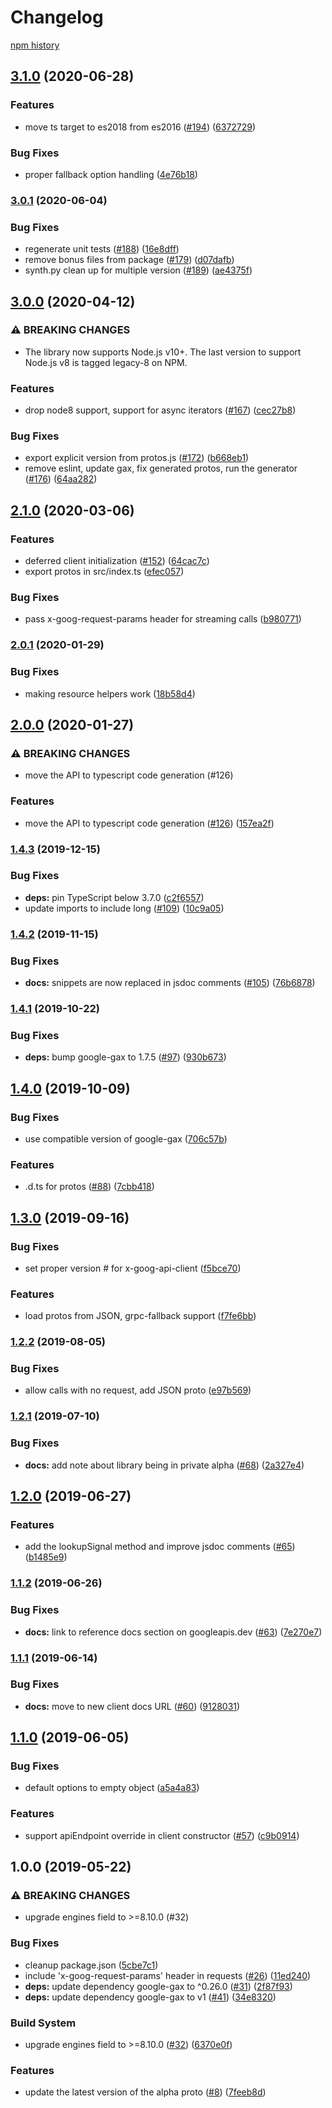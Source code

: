 # Changelog

[npm history][1]

[1]: https://www.npmjs.com/package/@google-cloud/irm?activeTab=versions

## [3.1.0](https://www.github.com/googleapis/nodejs-irm/compare/v3.0.1...v3.1.0) (2020-06-28)


### Features

* move ts target to es2018 from es2016 ([#194](https://www.github.com/googleapis/nodejs-irm/issues/194)) ([6372729](https://www.github.com/googleapis/nodejs-irm/commit/6372729765c48ea9671f898c4fef572db8bd0f1e))


### Bug Fixes

* proper fallback option handling ([4e76b18](https://www.github.com/googleapis/nodejs-irm/commit/4e76b1825000e59ac239f897fee5d7d585e2d3ff))

### [3.0.1](https://www.github.com/googleapis/nodejs-irm/compare/v3.0.0...v3.0.1) (2020-06-04)


### Bug Fixes

* regenerate unit tests ([#188](https://www.github.com/googleapis/nodejs-irm/issues/188)) ([16e8dff](https://www.github.com/googleapis/nodejs-irm/commit/16e8dff5f5bf1083abb92479c6397cba1f8ac03c))
* remove bonus files from package ([#179](https://www.github.com/googleapis/nodejs-irm/issues/179)) ([d07dafb](https://www.github.com/googleapis/nodejs-irm/commit/d07dafb7c925d3f963c70c44daedca6fb41715a1))
* synth.py clean up for multiple version ([#189](https://www.github.com/googleapis/nodejs-irm/issues/189)) ([ae4375f](https://www.github.com/googleapis/nodejs-irm/commit/ae4375f1e5313b9c3ac6873c37d5a8c922b6ba05))

## [3.0.0](https://www.github.com/googleapis/nodejs-irm/compare/v2.1.0...v3.0.0) (2020-04-12)


### ⚠ BREAKING CHANGES

* The library now supports Node.js v10+. The last version to support Node.js v8 is tagged legacy-8 on NPM.

### Features

* drop node8 support, support for async iterators ([#167](https://www.github.com/googleapis/nodejs-irm/issues/167)) ([cec27b8](https://www.github.com/googleapis/nodejs-irm/commit/cec27b84553e2994647db3bf6f5e31c3941219bf))


### Bug Fixes

* export explicit version from protos.js ([#172](https://www.github.com/googleapis/nodejs-irm/issues/172)) ([b668eb1](https://www.github.com/googleapis/nodejs-irm/commit/b668eb1247ef74571e516bddef674092344738b7))
* remove eslint, update gax, fix generated protos, run the generator ([#176](https://www.github.com/googleapis/nodejs-irm/issues/176)) ([64aa282](https://www.github.com/googleapis/nodejs-irm/commit/64aa282cf7bb540998364397312a1e8ee57ec8c1))

## [2.1.0](https://www.github.com/googleapis/nodejs-irm/compare/v2.0.1...v2.1.0) (2020-03-06)


### Features

* deferred client initialization ([#152](https://www.github.com/googleapis/nodejs-irm/issues/152)) ([64cac7c](https://www.github.com/googleapis/nodejs-irm/commit/64cac7c6d6be327d34b01688e8711e33eac0608a))
* export protos in src/index.ts ([efec057](https://www.github.com/googleapis/nodejs-irm/commit/efec057638edecebdb44e968dd94542250078ec6))


### Bug Fixes

* pass x-goog-request-params header for streaming calls ([b980771](https://www.github.com/googleapis/nodejs-irm/commit/b9807714da94becd93bd47d90af6c89f0b95682d))

### [2.0.1](https://www.github.com/googleapis/nodejs-irm/compare/v2.0.0...v2.0.1) (2020-01-29)


### Bug Fixes

* making resource helpers work ([18b58d4](https://www.github.com/googleapis/nodejs-irm/commit/18b58d46f35cac7ce6dfa688a4b5a18d2ecf785c))

## [2.0.0](https://www.github.com/googleapis/nodejs-irm/compare/v1.4.3...v2.0.0) (2020-01-27)


### ⚠ BREAKING CHANGES

* move the API to typescript code generation (#126)

### Features

* move the API to typescript code generation ([#126](https://www.github.com/googleapis/nodejs-irm/issues/126)) ([157ea2f](https://www.github.com/googleapis/nodejs-irm/commit/157ea2f1b194a21beddf2322c96edc2da144f3c4))

### [1.4.3](https://www.github.com/googleapis/nodejs-irm/compare/v1.4.2...v1.4.3) (2019-12-15)


### Bug Fixes

* **deps:** pin TypeScript below 3.7.0 ([c2f6557](https://www.github.com/googleapis/nodejs-irm/commit/c2f6557e6e6f0cf1acf8de888b50a85d68d1ed43))
* update imports to include long ([#109](https://www.github.com/googleapis/nodejs-irm/issues/109)) ([10c9a05](https://www.github.com/googleapis/nodejs-irm/commit/10c9a0590186ed089f53ee1599aebed9d958c8cd))

### [1.4.2](https://www.github.com/googleapis/nodejs-irm/compare/v1.4.1...v1.4.2) (2019-11-15)


### Bug Fixes

* **docs:** snippets are now replaced in jsdoc comments ([#105](https://www.github.com/googleapis/nodejs-irm/issues/105)) ([76b6878](https://www.github.com/googleapis/nodejs-irm/commit/76b68782801487b0828b47960a028b39ee2feb52))

### [1.4.1](https://www.github.com/googleapis/nodejs-irm/compare/v1.4.0...v1.4.1) (2019-10-22)


### Bug Fixes

* **deps:** bump google-gax to 1.7.5 ([#97](https://www.github.com/googleapis/nodejs-irm/issues/97)) ([930b673](https://www.github.com/googleapis/nodejs-irm/commit/930b67318594c59ab93fe4ab543a8afcb45216d2))

## [1.4.0](https://www.github.com/googleapis/nodejs-irm/compare/v1.3.0...v1.4.0) (2019-10-09)


### Bug Fixes

* use compatible version of google-gax ([706c57b](https://www.github.com/googleapis/nodejs-irm/commit/706c57b))


### Features

* .d.ts for protos ([#88](https://www.github.com/googleapis/nodejs-irm/issues/88)) ([7cbb418](https://www.github.com/googleapis/nodejs-irm/commit/7cbb418))

## [1.3.0](https://www.github.com/googleapis/nodejs-irm/compare/v1.2.2...v1.3.0) (2019-09-16)


### Bug Fixes

* set proper version # for x-goog-api-client ([f5bce70](https://www.github.com/googleapis/nodejs-irm/commit/f5bce70))


### Features

* load protos from JSON, grpc-fallback support ([f7fe6bb](https://www.github.com/googleapis/nodejs-irm/commit/f7fe6bb))

### [1.2.2](https://www.github.com/googleapis/nodejs-irm/compare/v1.2.1...v1.2.2) (2019-08-05)


### Bug Fixes

* allow calls with no request, add JSON proto ([e97b569](https://www.github.com/googleapis/nodejs-irm/commit/e97b569))

### [1.2.1](https://www.github.com/googleapis/nodejs-irm/compare/v1.2.0...v1.2.1) (2019-07-10)


### Bug Fixes

* **docs:** add note about library being in private alpha ([#68](https://www.github.com/googleapis/nodejs-irm/issues/68)) ([2a327e4](https://www.github.com/googleapis/nodejs-irm/commit/2a327e4))

## [1.2.0](https://www.github.com/googleapis/nodejs-irm/compare/v1.1.2...v1.2.0) (2019-06-27)


### Features

* add the lookupSignal method and improve jsdoc comments ([#65](https://www.github.com/googleapis/nodejs-irm/issues/65)) ([b1485e9](https://www.github.com/googleapis/nodejs-irm/commit/b1485e9))

### [1.1.2](https://www.github.com/googleapis/nodejs-irm/compare/v1.1.1...v1.1.2) (2019-06-26)


### Bug Fixes

* **docs:** link to reference docs section on googleapis.dev ([#63](https://www.github.com/googleapis/nodejs-irm/issues/63)) ([7e270e7](https://www.github.com/googleapis/nodejs-irm/commit/7e270e7))

### [1.1.1](https://www.github.com/googleapis/nodejs-irm/compare/v1.1.0...v1.1.1) (2019-06-14)


### Bug Fixes

* **docs:** move to new client docs URL ([#60](https://www.github.com/googleapis/nodejs-irm/issues/60)) ([9128031](https://www.github.com/googleapis/nodejs-irm/commit/9128031))

## [1.1.0](https://www.github.com/googleapis/nodejs-irm/compare/v1.0.0...v1.1.0) (2019-06-05)


### Bug Fixes

* default options to empty object ([a5a4a83](https://www.github.com/googleapis/nodejs-irm/commit/a5a4a83))


### Features

* support apiEndpoint override in client constructor ([#57](https://www.github.com/googleapis/nodejs-irm/issues/57)) ([c9b0914](https://www.github.com/googleapis/nodejs-irm/commit/c9b0914))

## 1.0.0 (2019-05-22)


### ⚠ BREAKING CHANGES

* upgrade engines field to >=8.10.0 (#32)

### Bug Fixes

* cleanup package.json ([5cbe7c1](https://www.github.com/googleapis/nodejs-irm/commit/5cbe7c1))
* include 'x-goog-request-params' header in requests ([#26](https://www.github.com/googleapis/nodejs-irm/issues/26)) ([11ed240](https://www.github.com/googleapis/nodejs-irm/commit/11ed240))
* **deps:** update dependency google-gax to ^0.26.0 ([#31](https://www.github.com/googleapis/nodejs-irm/issues/31)) ([2f87f93](https://www.github.com/googleapis/nodejs-irm/commit/2f87f93))
* **deps:** update dependency google-gax to v1 ([#41](https://www.github.com/googleapis/nodejs-irm/issues/41)) ([34e8320](https://www.github.com/googleapis/nodejs-irm/commit/34e8320))


### Build System

* upgrade engines field to >=8.10.0 ([#32](https://www.github.com/googleapis/nodejs-irm/issues/32)) ([6370e0f](https://www.github.com/googleapis/nodejs-irm/commit/6370e0f))


### Features

* update the latest version of the alpha proto ([#8](https://www.github.com/googleapis/nodejs-irm/issues/8)) ([7feeb8d](https://www.github.com/googleapis/nodejs-irm/commit/7feeb8d))
